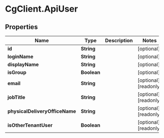 # CgClient.ApiUser

## Properties

Name | Type | Description | Notes
------------ | ------------- | ------------- | -------------
**id** | **String** |  | [optional] 
**loginName** | **String** |  | [optional] 
**displayName** | **String** |  | [optional] 
**isGroup** | **Boolean** |  | [optional] 
**email** | **String** |  | [optional] [readonly] 
**jobTitle** | **String** |  | [optional] [readonly] 
**physicalDeliveryOfficeName** | **String** |  | [optional] [readonly] 
**isOtherTenantUser** | **Boolean** |  | [optional] [readonly] 


